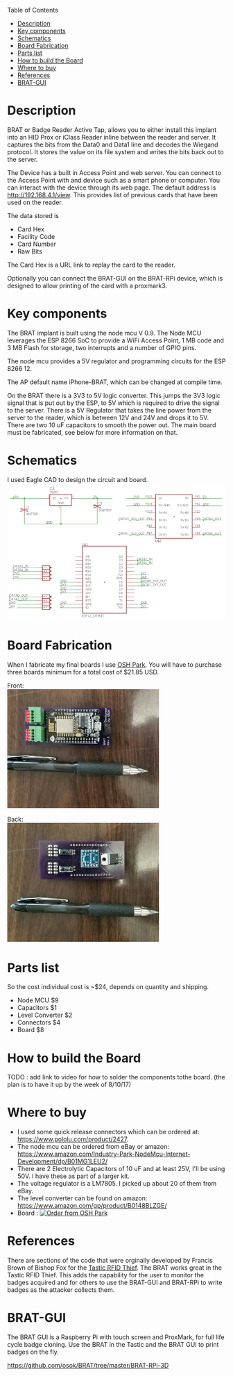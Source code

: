 Table of Contents

- [Description](#description)
- [Key components](#key-components)
- [Schematics](#schematics)
- [Board Fabrication](#board-fabrication)
- [Parts list](#parts-list)
- [How to build the Board](#how-to-build-the-board)
- [Where to buy](#where-to-buy)
- [References](#references)
- [BRAT-GUI](#brat-gui)


# Description
BRAT or Badge Reader Active Tap, allows you to either install this implant into an HID Prox or iClass 
Reader inline between the reader and server.  It captures the bits from the Data0 and Data1 line and 
decodes the Wiegand protocol.  It stores the value on its file system and writes the bits back out to the 
server.

The Device has a built in Access Point and web server.  You can connect to the Access Point with and 
device such as a smart phone or computer.  You can interact with the device through its web page.  The 
default address is http://192.168.4.1/view. This provides list of previous cards that have been used on 
the reader.

The data stored is

* Card Hex	
* Facility Code	
* Card Number	
* Raw Bits

The Card Hex is a URL link to replay the card to the reader.

Optionally you can connect the BRAT-GUI on the BRAT-RPi device, which is designed to allow printing of 
the card with a proxmark3.

# Key components
The BRAT implant is built using the node mcu V 0.9.  The Node MCU leverages the ESP 8266 SoC to provide
a WiFi Access Point, 1 MB code and 3 MB Flash for storage, two interrupts and a number of GPIO pins.

The node mcu provides a 5V regulator and programming circuits for the ESP 8266 12. 

The AP default name iPhone-BRAT, which can be changed at compile time.
 
On the BRAT there is a 3V3 to 5V logic converter.  This jumps the 3V3 logic signal that is put out by the 
ESP, to 5V which is required to drive the signal to the server.
There is a 5V Regulator that takes the line power from the server to the reader, which is between 12V 
and 24V and drops it to 5V.
There are two 10 uF capacitors to smooth the power out.
The main board must be fabricated, see below for more information on that. 

# Schematics
I used Eagle CAD to design the circuit and board.
<img src="photos/schematic.png" width="550" /> 

# Board Fabrication
When I fabricate my final boards I use [OSH Park](http://www.oshpark.com).  You will have to purchase 
three boards minimum for a total cost of $21.85 USD.

Front:<br>
<img src="photos/Resized_top.jpeg" width="350" /> 

Back:<br>
<img src="photos/Resized_bottom.jpeg" width="350" /> 


# Parts list
So the cost individual cost is ~$24, depends on quantity and shipping.
* Node MCU $9
* Capacitors $1
* Level Converter $2
* Connectors $4
* Board $8

# How to build the Board

TODO : add link to video for how to solder the components tothe board.
(the plan is to have it up by the week of 8/10/17)

# Where to buy
* I used some quick release connectors which can be ordered at: 
https://www.pololu.com/product/2427.
* The node mcu can be ordered from eBay or amazon: https://www.amazon.com/Industry-Park-NodeMcu-Internet-Development/dp/B01MG1LEU2/
* There are 2 Electrolytic Capacitors of 10 uF and at least 25V, I'll be using 50V. I have these as part of a 
larger kit.
* The voltage regulator is a LM7805.  I picked up about 20 of them from eBay.
* The level converter can be found on amazon: https://www.amazon.com/gp/product/B0148BLZGE/
* Board : <a href="https://www.oshpark.com/shared_projects/jjDDSjZS"><img src="https://www.oshpark.com/assets/badge-5b7ec47045b78aef6eb9d83b3bac6b1920de805e9a0c227658eac6e19a045b9c.png" alt="Order from OSH Park"></img></a>

# References
There are sections of the code that were orginally developed by Francis Brown of Bishop Fox for the [Tastic RFID Thief]( 
https://www.bishopfox.com/resources/tools/rfid-hacking/attack-tools/).  The BRAT works great in the 
Tastic RFID Thief.  This adds the capability for the user to monitor the badges acquired and for others to 
use the BRAT-GUI and BRAT-RPi to write badges as the attacker collects them.

# BRAT-GUI
The BRAT GUI is a Raspberry Pi with touch screen and ProxMark, for full life cycle badge cloning.  Use the BRAT in the Tastic
and the BRAT GUI to print badges on the fly.  

https://github.com/osok/BRAT/tree/master/BRAT-RPi-3D

